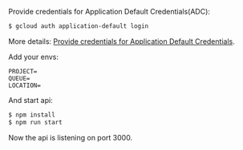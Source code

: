 Provide credentials for Application Default Credentials(ADC):

```bash
$ gcloud auth application-default login
```

More details: [Provide credentials for Application Default Credentials](https://cloud.google.com/docs/authentication/provide-credentials-adc).

Add your envs:
```.dotenv
PROJECT=
QUEUE=
LOCATION=
```

And start api:
```bash
$ npm install
$ npm run start
```

Now the api is listening on port 3000.

